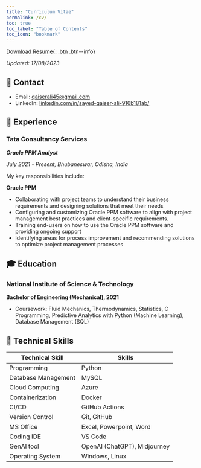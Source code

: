 ```yaml
---
title: "Curriculum Vitae"
permalink: /cv/
toc: true
toc_label: "Table of Contents"
toc_icon: "bookmark"
---
```

[Download Resume](https://sqali.github.io/files/Sayed-Qaiser-Ali-Resume-DS.pdf){: .btn .btn--info}

*Updated: 17/08/2023*

## 📧 Contact
- Email: [qaiserali45@gmail.com]()
- LinkedIn: [linkedin.com/in/sayed-qaiser-ali-916b181ab/](https://www.linkedin.com/in/sqali/)

## 💼 Experience
### Tata Consultancy Services
***Oracle PPM Analyst***

*July 2021 - Present, Bhubaneswar, Odisha, India*

My key responsibilities include:

**Oracle PPM**

-	Collaborating with project teams to understand their business
requirements and designing solutions that meet their needs
-	Configuring and customizing Oracle PPM software to align
with project management best practices and client-specific requirements.
-	Training end-users on how to use the Oracle PPM software
and providing ongoing support
- Identifying areas for process improvement and
recommending solutions to optimize project management processes


## 🎓 Education
### National Institute of Science & Technology
**Bachelor of Engineering (Mechanical), 2021**
- Coursework: Fluid Mechanics, Thermodynamics, Statistics, C Programming, Predictive Analytics with Python (Machine Learning), Database Management (SQL)


<!--## 📝 Projects and Articles
I frequently publish articles to discuss recent research in Natural Language Processing and open-source projects applying state-of-the-art AI technologies. Please visit my [blog](https://sqali.github.io/posts/) and [portfolio](https://sqali.github.io/portfolio/) for more details.-->

<h2>🤖 Technical Skills</h2>
<table>
    <thead>
        <tr>
            <th>Technical Skill</th>
            <th>Skills</th>
        </tr>
    </thead>
    <tbody>
        <tr>
            <td>Programming</td>
            <td>Python</td>
        </tr>
        <tr>
            <td>Database Management</td>
            <td>MySQL</td>
        </tr>
        <tr>
            <td>Cloud Computing</td>
            <td>Azure</td>
        </tr>
        <tr>
            <td>Containerization</td>
            <td>Docker</td>
        </tr>
        <tr>
            <td>CI/CD</td>
            <td>GitHub Actions</td>
        </tr>
        <tr>
            <td>Version Control</td>
            <td>Git, GitHub</td>
        </tr>
        <tr>
            <td>MS Office</td>
            <td>Excel, Powerpoint, Word</td>
        </tr>
        <tr>
            <td>Coding IDE</td>
            <td>VS Code</td>
        </tr>
        <tr>
            <td>GenAI tool</td>
            <td>OpenAI (ChatGPT), Midjourney</td>
        </tr>
        <tr>
            <td>Operating System</td>
            <td>Windows, Linux</td>
        </tr>
    </tbody>
</table>


<!--
<h2>📜 Certifications</h2>
<table>
    <thead>
        <tr>
            <th>Certifications</th>
            <th>Code</th>
            <th>Acquired</th>
            <th>Cred URL</th>
        </tr>
    </thead>
    <tbody>
        <!--<tr>
            <td>Oracle Cloud Infrastructure Architect Associate</td>
            <td>1Z0-1072-23</td>
            <td>&#x2705;</td>
            <td><a href="https://catalog-education.oracle.com/pls/certview/sharebadge?id=0806C2C0204969B31945998A5208A6EF75CD46C6C59493F8F1CF5401C407F306">Verify</a></td>
        </tr>
        <tr>
            <td>Oracle Cloud Infrastructure Data Science Professional</td>
            <td>1Z0-1110-23</td>
            <td>&#x2705;</td>
            <td><a href="https://catalog-education.oracle.com/pls/certview/sharebadge?id=69B0E79DF74022BF351689E761359479683CEA603B519F822D4C9A2456223099">Verify</a></td>
        </tr>
        <tr>
            <td>AWS Developer Associate</td>
            <td>DVA-C02</td>
            <td></td>
            <td><a href="#">Verify</a></td>
        </tr>
        <tr>
            <td>Terraform Associate</td>
            <td>003</td>
            <td></td>
            <td><a href="#">Verify</a></td>
        </tr>
        <tr>
            <td>GitHub Actions</td>
            <td></td>
            <td></td>
            <td><a href="#">Verify</a></td>
        </tr>
        <tr>
            <td>GitHub Advanced Security</td>
            <td></td>
            <td></td>
            <td><a href="#">Verify</a></td>
        </tr>
    </tbody>
</table>
-->
